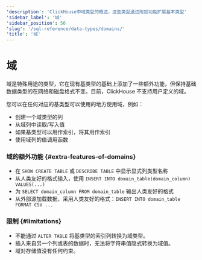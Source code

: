 ```yaml
---
'description': 'ClickHouse中域类型的概述，这些类型通过附加功能扩展基本类型'
'sidebar_label': '域'
'sidebar_position': 56
'slug': '/sql-reference/data-types/domains/'
'title': '域'
---
```





# 域

域是特殊用途的类型，它在现有基类型的基础上添加了一些额外功能，但保持基础数据类型的在网络和磁盘格式不变。目前，ClickHouse 不支持用户定义的域。

您可以在任何对应的基类型可以使用的地方使用域，例如：

- 创建一个域类型的列
- 从域列中读取/写入值
- 如果基类型可以用作索引，将其用作索引
- 使用域列的值调用函数

### 域的额外功能 {#extra-features-of-domains}

- 在 `SHOW CREATE TABLE` 或 `DESCRIBE TABLE` 中显示显式列类型名称
- 从人类友好的格式输入，使用 `INSERT INTO domain_table(domain_column) VALUES(...)`
- 为 `SELECT domain_column FROM domain_table` 输出人类友好的格式
- 从外部源加载数据，采用人类友好的格式：`INSERT INTO domain_table FORMAT CSV ...`

### 限制 {#limitations}

- 不能通过 `ALTER TABLE` 将基类型的索引列转换为域类型。
- 插入来自另一个列或表的数据时，无法将字符串值隐式转换为域值。
- 域对存储值没有任何约束。
